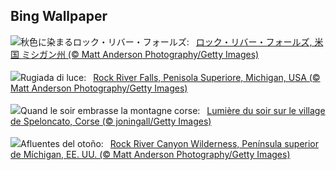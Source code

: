 ## Bing Wallpaper
![](https://www.bing.com/th?id=OHR.RockRiverFalls_JA-JP0295221799_UHD.jpg&w=1000)秋色に染まるロック・リバー・フォールズ:&nbsp;&ensp;[ロック・リバー・フォールズ, 米国 ミシガン州 (© Matt Anderson Photography/Getty Images)](https://www.bing.com/th?id=OHR.RockRiverFalls_JA-JP0295221799_UHD.jpg)
<br><br/>
![](https://www.bing.com/th?id=OHR.RockRiverFalls_IT-IT4967817075_UHD.jpg&w=1000)Rugiada di luce:&nbsp;&ensp;[Rock River Falls, Penisola Superiore, Michigan, USA (© Matt Anderson Photography/Getty Images)](https://www.bing.com/th?id=OHR.RockRiverFalls_IT-IT4967817075_UHD.jpg)
<br><br/>
![](https://www.bing.com/th?id=OHR.CorsicaSunshine_FR-FR8649215960_UHD.jpg&w=1000)Quand le soir embrasse la montagne corse:&nbsp;&ensp;[Lumière du soir sur le village de Speloncato, Corse (© joningall/Getty Images)](https://www.bing.com/th?id=OHR.CorsicaSunshine_FR-FR8649215960_UHD.jpg)
<br><br/>
![](https://www.bing.com/th?id=OHR.RockRiverFalls_ES-ES6474484835_UHD.jpg&w=1000)Afluentes del otoño:&nbsp;&ensp;[Rock River Canyon Wilderness, Península superior de Míchigan, EE. UU. (© Matt Anderson Photography/Getty Images)](https://www.bing.com/th?id=OHR.RockRiverFalls_ES-ES6474484835_UHD.jpg)
<br><br/>
